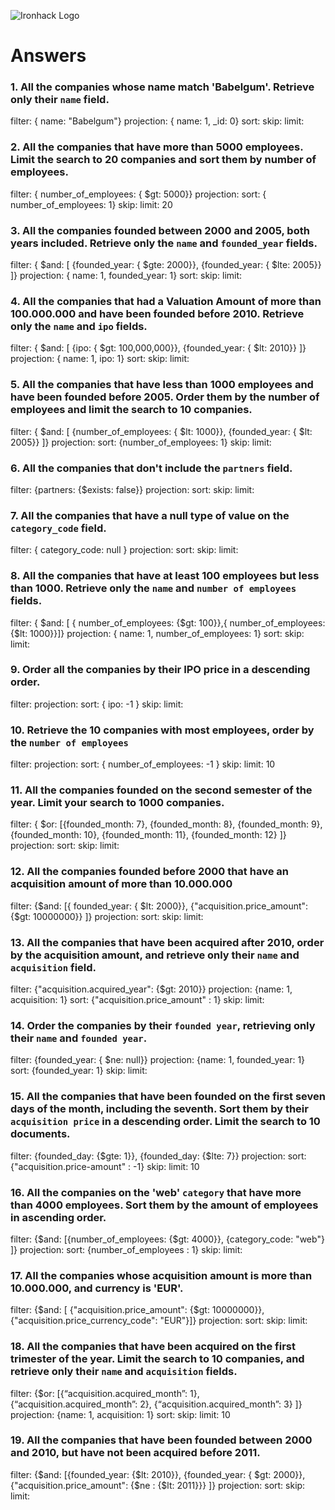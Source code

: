 ![Ironhack Logo](https://i.imgur.com/1QgrNNw.png)

# Answers

### 1. All the companies whose name match 'Babelgum'. Retrieve only their `name` field.

<!-- Your Code Goes Here -->
filter: { name: "Babelgum"}
projection:  { name: 1, _id: 0}
sort: 
skip: 
limit: 

### 2. All the companies that have more than 5000 employees. Limit the search to 20 companies and sort them by **number of employees**.

<!-- Your Code Goes Here -->
filter: { number_of_employees: { $gt: 5000}}
projection: 
sort: { number_of_employees: 1}
skip: 
limit: 20

### 3. All the companies founded between 2000 and 2005, both years included. Retrieve only the `name` and `founded_year` fields.

<!-- Your Code Goes Here -->
filter: { $and: [ {founded_year: { $gte: 2000}}, {founded_year: { $lte: 2005}} ]}
projection: { name: 1, founded_year: 1}
sort: 
skip: 
limit: 

### 4. All the companies that had a Valuation Amount of more than 100.000.000 and have been founded before 2010. Retrieve only the `name` and `ipo` fields.

<!-- Your Code Goes Here -->
filter: { $and: [ {ipo: { $gt: 100,000,000}}, {founded_year: { $lt: 2010}} ]}
projection: { name: 1, ipo: 1}
sort: 
skip: 
limit: 

### 5. All the companies that have less than 1000 employees and have been founded before 2005. Order them by the number of employees and limit the search to 10 companies.

<!-- Your Code Goes Here -->
filter: { $and: [ {number_of_employees: { $lt: 1000}}, {founded_year: { $lt: 2005}} ]}
projection:
sort: {number_of_employees: 1}
skip: 
limit: 

### 6. All the companies that don't include the `partners` field.

<!-- Your Code Goes Here -->
filter: {partners: {$exists: false}}
projection:
sort: 
skip: 
limit: 

### 7. All the companies that have a null type of value on the `category_code` field.

<!-- Your Code Goes Here -->
filter: { category_code: null }
projection:
sort: 
skip: 
limit: 

### 8. All the companies that have at least 100 employees but less than 1000. Retrieve only the `name` and `number of employees` fields.

<!-- Your Code Goes Here -->
filter: { $and: [ { number_of_employees: {$gt: 100}},{ number_of_employees: {$lt: 1000}}]}
projection: { name: 1, number_of_employees: 1}
sort: 
skip: 
limit: 

### 9. Order all the companies by their IPO price in a descending order.

<!-- Your Code Goes Here -->
filter:
projection:
sort: { ipo: -1 }
skip: 
limit: 

### 10. Retrieve the 10 companies with most employees, order by the `number of employees`

<!-- Your Code Goes Here -->
filter:
projection:
sort: { number_of_employees: -1 }
skip: 
limit: 10

### 11. All the companies founded on the second semester of the year. Limit your search to 1000 companies.

<!-- Your Code Goes Here -->
filter: { $or: [{founded_month: 7}, {founded_month: 8}, {founded_month: 9},{founded_month: 10}, {founded_month: 11}, {founded_month: 12} ]}
projection:
sort: 
skip: 
limit: 

### 12. All the companies founded before 2000 that have an acquisition amount of more than 10.000.000

<!-- Your Code Goes Here -->
filter: {$and: [{ founded_year: { $lt: 2000}}, {"acquisition.price_amount": {$gt: 10000000}} ]}
projection:
sort: 
skip: 
limit: 

### 13. All the companies that have been acquired after 2010, order by the acquisition amount, and retrieve only their `name` and `acquisition` field.

<!-- Your Code Goes Here -->
filter: {"acquisition.acquired_year": {$gt: 2010}}
projection: {name: 1, acquisition: 1}
sort: {"acquisition.price_amount" : 1}
skip: 
limit:

### 14. Order the companies by their `founded year`, retrieving only their `name` and `founded year`.

<!-- Your Code Goes Here -->
filter: {founded_year: { $ne: null}}
projection: {name: 1, founded_year: 1}
sort: {founded_year: 1}
skip: 
limit: 

### 15. All the companies that have been founded on the first seven days of the month, including the seventh. Sort them by their `acquisition price` in a descending order. Limit the search to 10 documents.

<!-- Your Code Goes Here -->
filter: {founded_day: {$gte: 1}}, {founded_day: {$lte: 7}}
projection:
sort: {"acquisition.price-amount" : -1}
skip: 
limit: 10

### 16. All the companies on the 'web' `category` that have more than 4000 employees. Sort them by the amount of employees in ascending order.

<!-- Your Code Goes Here -->
filter: {$and: [{number_of_employees: {$gt:  4000}}, {category_code: "web"} ]}
projection:
sort: {number_of_employees : 1}
skip: 
limit: 

### 17. All the companies whose acquisition amount is more than 10.000.000, and currency is 'EUR'.

<!-- Your Code Goes Here -->
filter: {$and: [ {"acquisition.price_amount": {$gt: 10000000}}, {"acquisition.price_currency_code": "EUR"}]}
projection:
sort: 
skip: 
limit: 

### 18. All the companies that have been acquired on the first trimester of the year. Limit the search to 10 companies, and retrieve only their `name` and `acquisition` fields.

<!-- Your Code Goes Here -->
filter: {$or: [{“acquisition.acquired_month”: 1}, {“acquisition.acquired_month”: 2}, {“acquisition.acquired_month”: 3} ]}
projection: {name: 1, acquisition: 1}
sort: 
skip: 
limit: 10

### 19. All the companies that have been founded between 2000 and 2010, but have not been acquired before 2011.

<!-- Your Code Goes Here -->
filter: {$and: [{founded_year: {$lt: 2010}}, {founded_year: { $gt: 2000}},{"acquisition.price_amount": {$ne : {$lt: 2011}}} ]}
projection:
sort: 
skip: 
limit: 